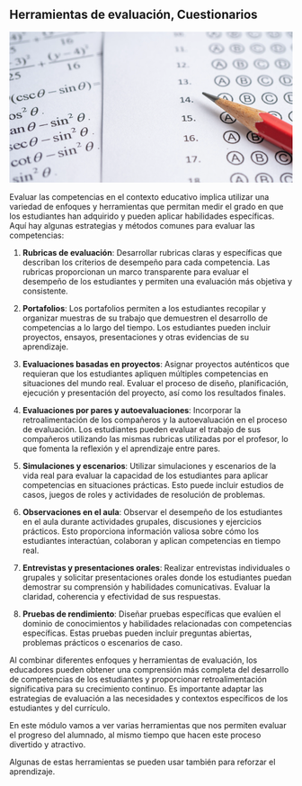 ## Herramientas de evaluación, Cuestionarios

![](./images/4.0.0.questionarios.png)

Evaluar las competencias en el contexto educativo implica utilizar una variedad de enfoques y herramientas que permitan medir el grado en que los estudiantes han adquirido y pueden aplicar habilidades específicas. Aquí hay algunas estrategias y métodos comunes para evaluar las competencias:

1. **Rubricas de evaluación**: Desarrollar rubricas claras y específicas que describan los criterios de desempeño para cada competencia. Las rubricas proporcionan un marco transparente para evaluar el desempeño de los estudiantes y permiten una evaluación más objetiva y consistente.

2. **Portafolios**: Los portafolios permiten a los estudiantes recopilar y organizar muestras de su trabajo que demuestren el desarrollo de competencias a lo largo del tiempo. Los estudiantes pueden incluir proyectos, ensayos, presentaciones y otras evidencias de su aprendizaje.

3. **Evaluaciones basadas en proyectos**: Asignar proyectos auténticos que requieran que los estudiantes apliquen múltiples competencias en situaciones del mundo real. Evaluar el proceso de diseño, planificación, ejecución y presentación del proyecto, así como los resultados finales.

4. **Evaluaciones por pares y autoevaluaciones**: Incorporar la retroalimentación de los compañeros y la autoevaluación en el proceso de evaluación. Los estudiantes pueden evaluar el trabajo de sus compañeros utilizando las mismas rubricas utilizadas por el profesor, lo que fomenta la reflexión y el aprendizaje entre pares.

5. **Simulaciones y escenarios**: Utilizar simulaciones y escenarios de la vida real para evaluar la capacidad de los estudiantes para aplicar competencias en situaciones prácticas. Esto puede incluir estudios de casos, juegos de roles y actividades de resolución de problemas.

6. **Observaciones en el aula**: Observar el desempeño de los estudiantes en el aula durante actividades grupales, discusiones y ejercicios prácticos. Esto proporciona información valiosa sobre cómo los estudiantes interactúan, colaboran y aplican competencias en tiempo real.

7. **Entrevistas y presentaciones orales**: Realizar entrevistas individuales o grupales y solicitar presentaciones orales donde los estudiantes puedan demostrar su comprensión y habilidades comunicativas. Evaluar la claridad, coherencia y efectividad de sus respuestas.

8. **Pruebas de rendimiento**: Diseñar pruebas específicas que evalúen el dominio de conocimientos y habilidades relacionadas con competencias específicas. Estas pruebas pueden incluir preguntas abiertas, problemas prácticos o escenarios de caso.

Al combinar diferentes enfoques y herramientas de evaluación, los educadores pueden obtener una comprensión más completa del desarrollo de competencias de los estudiantes y proporcionar retroalimentación significativa para su crecimiento continuo. Es importante adaptar las estrategias de evaluación a las necesidades y contextos específicos de los estudiantes y del currículo.

En este módulo vamos a ver varias herramientas que nos permiten evaluar el progreso del alumnado, al mismo tiempo que hacen este proceso divertido y atractivo.

Algunas de estas herramientas se pueden usar también para reforzar el aprendizaje.
